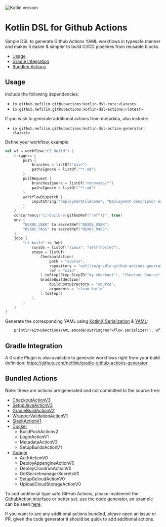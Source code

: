 ![Kotlin version](https://img.shields.io/badge/kotlin-1.6.0-blueviolet?logo=kotlin&logoColor=white)
# Kotlin DSL for Github Actions 

Simple DSL to generate Github Actions YAML workflows in typesafe manner and makes it easier & simpler to build CI/CD pipelines from reusable blocks. 

* [Usage](#usage)
* [Gradle Integration](#gradle-integration)
* [Bundled Actions](#bundled-actions)

## Usage

Include the following dependencies: 
* `io.github.nefilim.githubactions:kotlin-dsl-core:<latest>` 
* `io.github.nefilim.githubactions:kotlin-dsl-actions:<latest>`

If you wish to generate additional actions from metadata, also include:
* `io.github.nefilim.githubactions:kotlin-dsl-action-generator:<latest>`

Define your workflow, example:

```kotlin
val wf = workflow("CI Build") {
    triggers {
        push {
            branches = listOf("main")
            pathsIgnore = listOf("**.md")
        }
        pullRequest {
            branchesIgnore = listOf("renovate/*")
            pathsIgnore = listOf("**.md")
        }
        workflowDispatch {
            inputString("deploymentFilename", "Deployment descriptor name", "deployment.yaml", false)
        }
    }
    concurrency("ci-build-${githubRef("ref")}", true)
    env {
        "NEXUS_USER" to secretRef("NEXUS_USER")
        "NEXUS_PASS" to secretRef("NEXUS_PASS")
    }
    jobs {
        "ci-build" to Job(
            runsOn = listOf("linux", "self-hosted"),
            steps = listOf(
                CheckoutAction(
                    path = "source",
                    repository = "nefilim/gradle-github-actions-generator",
                    ref = "main",
                ).toStep(Step.StepID("my-checkout"), "Checkout Source", CheckoutAction.Uses),
                GradleBuildAction(
                    buildRootDirectory = "source",
                    arguments = "clean build"
                ).toStep()
            ),
        )
    }
}
```

Generate the corresponding YAML using [KotlinX Serialization](https://github.com/Kotlin/kotlinx.serialization) & [YAML](https://github.com/charleskorn/kaml):

```kotlin
    println(GitHubActionsYAML.encodeToString(Workflow.serializer(), wf))
```

## Gradle Integration

A Gradle Plugin is also available to generate workflows right from your build definition: https://github.com/nefilim/gradle-github-actions-generator
                               
## Bundled Actions

Note: these are actions are generated and not committed to the source tree:

* [CheckoutActionV3](https://github.com/actions/checkout)
* [SetupJavaActionV3](https://github.com/actions/setup-java)
* [GradleBuildActionV2](https://github.com/gradle/gradle-build-action)
* [WrapperValidationActionV1](https://github.com/gradle/wrapper-validation-action)
* [SlackActionV1](https://github.com/slackapi/slack-github-action)
* [Docker](https://github.com/docker)
  * BuildPushActionv2
  * LoginActionV1
  * MetadataActionV3
  * SetupBuildxActionV1
* [Google](https://github.com/google-github-actions) 
  * AuthActionV0
  * DeployAppengineActionV0
  * DeployCloudrunActionV0
  * GetSecretmanagerSecretsV0
  * SetupGcloudActionV0
  * UploadCloudStorageActionV0

To add additional type safe GitHub Actions, please implement the [GithubAction interface](https://github.com/nefilim/kotlin-github-actions-dsl/blob/main/core/src/main/kotlin/io/github/nefilim/githubactions/domain/GitHubAction.kt) or better yet, use the code generator, an example can be seen [here](https://github.com/nefilim/kotlin-github-actions-dsl/blob/main/action-generator/src/main/kotlin/io/github/nefilim/githubactions/generator/). 

If you want to see any additional actions bundled, please open an issue or PR, given the code generator it should be quick to add additional actions. 
